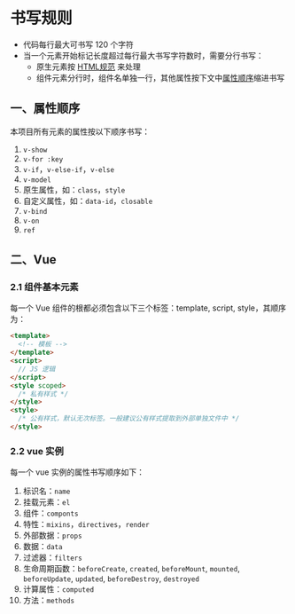 # 书写规则

- 代码每行最大可书写 120 个字符
- 当一个元素开始标记长度超过每行最大书写字符数时，需要分行书写：
  - 原生元素按 [HTML规范](./code-style.md) 来处理
  - 组件元素分行时，组件名单独一行，其他属性按下文中[属性顺序](#属性)缩进书写

## 一、属性顺序

本项目所有元素的属性按以下顺序书写：

1. `v-show`
2. `v-for :key`
3. `v-if`，`v-else-if`，`v-else`
4. `v-model`
5. 原生属性，如：`class`，`style`
6. 自定义属性，如：`data-id`，`closable`
7. `v-bind`
8. `v-on`
9. `ref`

## 二、Vue

### 2.1 组件基本元素

每一个 Vue 组件的根都必须包含以下三个标签：template, script, style，其顺序为：

```html
<template>
  <!-- 模板 -->
</template>
<script>
  // JS 逻辑
</script>
<style scoped>
  /* 私有样式 */
</style>
<style>
  /* 公有样式，默认无次标签。一般建议公有样式提取到外部单独文件中 */
</style>
```

### 2.2 vue 实例

每一个 vue 实例的属性书写顺序如下：

1. 标识名：`name`
2. 挂载元素：`el`
3. 组件：`componts`
4. 特性：`mixins`，`directives`，`render`
5. 外部数据：`props`
6. 数据：`data`
7. 过滤器：`filters`
8. 生命周期函数：`beforeCreate`, `created`, `beforeMount`, `mounted`, `beforeUpdate`, `updated`, `beforeDestroy`, `destroyed`
9. 计算属性：`computed`
10. 方法：`methods`

